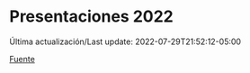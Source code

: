 # Presentaciones 2022

Última actualización/Last update: 2022-07-29T21:52:12-05:00

 [Fuente](https://www.gob.mx/salud/documentos/presentaciones-2022)

